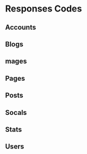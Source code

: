# Responses Codes

## Accounts

## Blogs

## mages

## Pages

## Posts

## Socals

## Stats

## Users